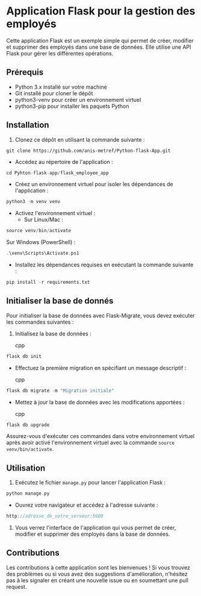 # Application Flask pour la gestion des employés

Cette application Flask est un exemple simple qui permet de créer, modifier et supprimer des employés dans une base de données. Elle utilise une API Flask pour gérer les différentes opérations.

## Prérequis

-   Python 3.x installé sur votre machine
-   Git installé pour cloner le dépôt
-   python3-venv pour créer un environnement virtuel
-   python3-pip pour installer les paquets Python

## Installation

1.  Clonez ce dépôt en utilisant la commande suivante :
    
    
    

```
git clone https://github.com/anis-metref/Python-flask-App.git

```

-   Accédez au répertoire de l'application :
    
    
    

```cpp
cd Pyhton-flask-app/flask_employee_app

```

-   Créez un environnement virtuel pour isoler les dépendances de l'application :
    
    
    

```cpp
python3 -m venv venv

```

-   Activez l'environnement virtuel :
    -   Sur Linux/Mac :
        
        
        

```cpp
source venv/bin/activate

```

Sur Windows (PowerShell) :



```cpp
.\venv\Scripts\Activate.ps1

```

-   Installez les dépendances requises en exécutant la commande suivante :
    
    
    

```cpp
pip install -r requirements.txt

```

## Initialiser la base de donnés
Pour initialiser la base de données avec Flask-Migrate, vous devez exécuter les commandes suivantes :

1.  Initialisez la base de données :
    
    cpp
    

```cpp
flask db init

```

-   Effectuez la première migration en spécifiant un message descriptif :
    
    cpp
    

```cpp
flask db migrate -m "Migration initiale"

```

-   Mettez à jour la base de données avec les modifications apportées :
    
    cpp
    

```cpp
flask db upgrade

```

Assurez-vous d'exécuter ces commandes dans votre environnement virtuel après avoir activé l'environnement virtuel avec la commande `source venv/bin/activate`.

## Utilisation

1.  Exécutez le fichier `manage.py` pour lancer l'application Flask :
    
    
    

```cpp
python manage.py

```

-   Ouvrez votre navigateur et accédez à l'adresse suivante :
    
    
    

```cpp
http://adresse_de_votre_serveur:5000

```

1.  Vous verrez l'interface de l'application qui vous permet de créer, modifier et supprimer des employés dans la base de données.

## Contributions

Les contributions à cette application sont les bienvenues ! Si vous trouvez des problèmes ou si vous avez des suggestions d'amélioration, n'hésitez pas à les signaler en créant une nouvelle issue ou en soumettant une pull request.
